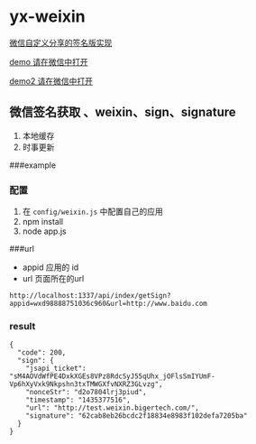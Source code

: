# yx-weixin

[微信自定义分享的签名版实现](http://www.jianshu.com/p/83c30322e8e2)

[demo 请在微信中打开](http://test.weixin.bigertech.com/)

[demo2 请在微信中打开](http://test.weixin.bigertech.com/api/sign?appId=wxd98888751036c960&url=http://test.weixin.bigertech.com/)

## 微信签名获取 、weixin、sign、signature

1. 本地缓存
2. 时事更新


###example

### 配置
1. 在 `config/weixin.js` 中配置自己的应用
2. npm install
3. node app.js

###url

* appid  应用的 id
* url   页面所在的url


```
http://localhost:1337/api/index/getSign?appid=wxd98888751036c960&url=http://www.baidu.com
```

### result

```
{
  "code": 200,
  "sign": {
    "jsapi_ticket": "sM4AOVdWfPE4DxkXGEs8VPz8RdcSyJ55qUhx_jOFlsSmIYUmF-Vp6hXyVxk9Nkpshn3txTMWGXfvNXRZ3GLvzg",
    "nonceStr": "d2o7804lrj3piud",
    "timestamp": "1435377516",
    "url": "http://test.weixin.bigertech.com/",
    "signature": "62cab8eb26bcdc2f18834e8983f102defa7205ba"
  }
}

```
